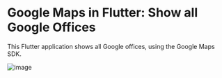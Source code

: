 # Google Maps in Flutter: Show all Google Offices

This Flutter application shows all Google offices, using the Google Maps SDK.


![image](https://user-images.githubusercontent.com/3831134/115997262-d3d3d800-a5e2-11eb-8d5f-a0073eb905f1.png)
